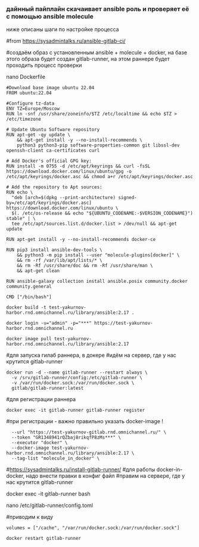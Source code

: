 ### дайнный пайплайн скачаивает ansible роль и проверяет её с помощью ansible molecule

ниже описаны шаги по настройке процесса

#from https://sysadmintalks.ru/ansible-gitlab-ci/

#создаём образ с установленным ansible + molecule + docker, на базе этого образа будет создан gitlab-runner, на этом раннере будет проходить процесс проверки

nano Dockerfile
```
#Download base image ubuntu 22.04
FROM ubuntu:22.04

#Configure tz-data
ENV TZ=Europe/Moscow
RUN ln -snf /usr/share/zoneinfo/$TZ /etc/localtime && echo $TZ > /etc/timezone

# Update Ubuntu Software repository
RUN apt-get -qy update \
    && apt-get install -y --no-install-recommends \
    python3 python3-pip software-properties-common git libssl-dev openssh-client ca-certificates curl
	
# Add Docker's official GPG key:
RUN install -m 0755 -d /etc/apt/keyrings && curl -fsSL https://download.docker.com/linux/ubuntu/gpg -o /etc/apt/keyrings/docker.asc && chmod a+r /etc/apt/keyrings/docker.asc

# Add the repository to Apt sources:
RUN echo \
  "deb [arch=$(dpkg --print-architecture) signed-by=/etc/apt/keyrings/docker.asc] https://download.docker.com/linux/ubuntu \
  $(. /etc/os-release && echo "${UBUNTU_CODENAME:-$VERSION_CODENAME}") stable" | \
  tee /etc/apt/sources.list.d/docker.list > /dev/null && apt-get update

RUN	apt-get install -y --no-install-recommends docker-ce

RUN pip3 install ansible-dev-tools \
    && python3 -m pip install --user "molecule-plugins[docker]" \
    && rm -rf /var/lib/apt/lists/* \
    && rm -Rf /usr/share/doc && rm -Rf /usr/share/man \
    && apt-get clean
	
RUN ansible-galaxy collection install ansible.posix community.docker community.general	

CMD ["/bin/bash"]
```

```
docker build -t test-yakurnov-harbor.rnd.omnichannel.ru/library/ansible:2.17 .

docker login -u="admin" -p="***" https://test-yakurnov-harbor.rnd.omnichannel.ru

docker image pull test-yakurnov-harbor.rnd.omnichannel.ru/library/ansible:2.17
```

#для запуска гилаб раннера, в докере
#идём на сервер, где у нас крутится gitlab-runner
```
docker run -d --name gitlab-runner --restart always \
  -v /srv/gitlab-runner/config:/etc/gitlab-runner \
  -v /var/run/docker.sock:/var/run/docker.sock \
  gitlab/gitlab-runner:latest
```  

#для регистрации раннера
```
docker exec -it gitlab-runner gitlab-runner register
```

#при регистрации - важно правильно указать docker-image !
```
  --url "https://test-yakurnov-gitlab.rnd.omnichannel.ru/" \
  --token "GR1348941rQZbaj8rikqfP8zMs***" \
  --executor "docker" \
  --docker-image test-yakurnov-harbor.rnd.omnichannel.ru/library/ansible:2.17 \
  --tag-list "molecule_in_docker" \
```  

#https://sysadmintalks.ru/install-gitlab-runner/
#для работы docker-in-docker, надо внести правки в конфиг файл
#правим на сервере, где у нас крутится gitlab-runner

docker exec -it gitlab-runner bash

nano /etc/gitlab-runner/config.toml

#приводим к виду
```
volumes = ["/cache", "/var/run/docker.sock:/var/run/docker.sock"]

docker restart gitlab-runner
```
